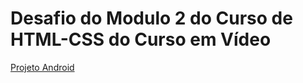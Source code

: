 <!DOCTYPE html>
<html lang="pt-br">
<head>
    <meta charset="UTF-8">
    <meta name="viewport" content="width=device-width, initial-scale=1.0">
</head>
<body>
    <h1>Desafio do Modulo 2 do Curso de HTML-CSS do Curso em Vídeo</h1>
    <p><a href="https://github.com/anaflavia010.io/Projeto_Android">Projeto Android</a></p>
</body>
</html>
